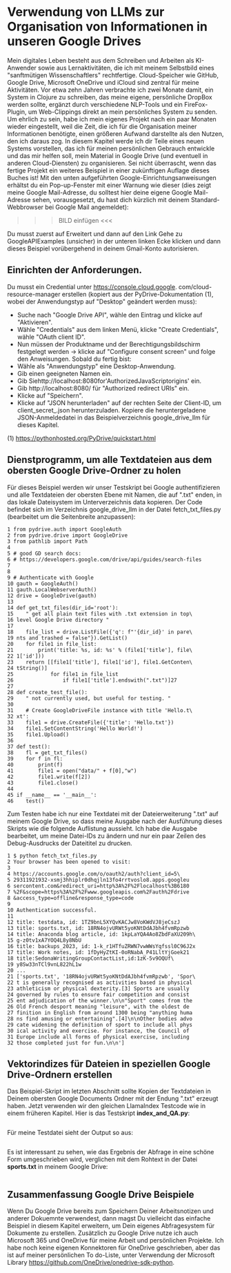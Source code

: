 # Verwendung von LLMs zur Organisation von Informationen in unseren Google Drives

Mein digitales Leben besteht aus dem Schreiben und Arbeiten als KI-Anwender sowie aus Lernaktivitäten, die ich mit meinem Selbstbild eines "sanftmütigen Wissenschaftlers" rechtfertige. Cloud-Speicher wie GitHub, Google Drive, Microsoft OneDrive und iCloud sind zentral für meine Aktivitäten.
Vor etwa zehn Jahren verbrachte ich zwei Monate damit, ein System in Clojure zu schreiben, das meine eigene, persönliche DropBox werden sollte, ergänzt durch verschiedene NLP-Tools und ein FireFox-Plugin, um Web-Clippings direkt an mein persönliches System zu senden. Um ehrlich zu sein, habe ich mein eigenes Projekt nach ein paar Monaten wieder eingestellt, weil die Zeit, die ich für die Organisation meiner Informationen benötigte, einen größeren Aufwand darstellte als den Nutzen, den ich daraus zog.
In diesem Kapitel werde ich dir Teile eines neuen Systems vorstellen, das ich für meinen persönlichen Gebrauch entwickle und das mir helfen soll, mein Material in Google Drive (und eventuell in anderen Cloud-Diensten) zu organisieren. Sei nicht überrascht, wenn das fertige Projekt ein weiteres Beispiel in einer zukünftigen Auflage dieses Buches ist!
Mit den unten aufgeführten Google-Einrichtungsanweisungen erhältst du ein Pop-up-Fenster mit einer Warnung wie dieser (dies zeigt meine Google Mail-Adresse, du solltest hier deine eigene Google Mail-Adresse sehen, vorausgesetzt, du hast dich kürzlich mit deinem Standard-Webbrowser bei Google Mail angemeldet):

>>> BILD einfügen <<<

Du musst zuerst auf Erweitert und dann auf den Link Gehe zu GoogleAPIExamples (unsicher) in der unteren linken Ecke klicken und dann dieses Beispiel vorübergehend in deinem Gmail-Konto autorisieren.

## Einrichten der Anforderungen.

Du musst ein Credential unter https://console.cloud.google. com/cloud-resource-manager erstellen (kopiert aus der PyDrive-Dokumentation (1), wobei der Anwendungstyp auf "Desktop" geändert werden muss):
- Suche nach "Google Drive API", wähle den Eintrag und klicke auf "Aktivieren".
- Wähle "Credentials" aus dem linken Menü, klicke "Create Credentials", wähle "OAuth client ID".
- Nun müssen der Produktname und der Berechtigungsbildschirm festgelegt werden -> klicke auf "Configure consent screen" und folge den Anweisungen. Sobald du fertig bist:
- Wähle als "Anwendungstyp" eine Desktop-Anwendung.
- Gib einen geeigneten Namen ein.
- Gib Siehttp://localhost:8080for'AuthorizedJavaScriptorigins' ein.
- Gib http://localhost:8080/ für "Authorized redirect URIs" ein.
- Klicke auf "Speichern".
- Klicke auf "JSON herunterladen" auf der rechten Seite der Client-ID, um client_secret_.json herunterzuladen. Kopiere die heruntergeladene JSON-Anmeldedatei in das Beispielverzeichnis google_drive_llm für dieses Kapitel.

(1) https://pythonhosted.org/PyDrive/quickstart.html

## Dienstprogramm, um alle Textdateien aus dem obersten Google Drive-Ordner zu holen

Für dieses Beispiel werden wir unser Testskript bei Google authentifizieren und alle Textdateien der obersten Ebene mit Namen, die auf ".txt" enden, in das lokale Dateisystem im Unterverzeichnis data kopieren. Der Code befindet sich im Verzeichnis google_drive_llm in der Datei fetch_txt_files.py (bearbeitet um die Seitenbreite anzupassen):

```
1 from pydrive.auth import GoogleAuth
2 from pydrive.drive import GoogleDrive
3 from pathlib import Path
4
5 # good GD search docs:
6 # https://developers.google.com/drive/api/guides/search-files
7
8
9 # Authenticate with Google
10 gauth = GoogleAuth()
11 gauth.LocalWebserverAuth()
12 drive = GoogleDrive(gauth)
13
14 def get_txt_files(dir_id='root'):
15    " get all plain text files with .txt extension in top\
16 level Google Drive directory "
17
18    file_list = drive.ListFile({'q': f"'{dir_id}' in pare\
19 nts and trashed = false"}).GetList()
20    for file1 in file_list:
21        print('title: %s, id: %s' % (file1['title'], file\
22 1['id']))
23    return [[file1['title'], file1['id'], file1.GetConten\
24 tString()]
25            for file1 in file_list
26                if file1['title'].endswith(".txt")]27
27
28 def create_test_file():
29    " not currently used, but useful for testing. "
30
31    # Create GoogleDriveFile instance with title 'Hello.t\
32 xt':
33    file1 = drive.CreateFile({'title': 'Hello.txt'})
34    file1.SetContentString('Hello World!')
35    file1.Upload()
36
37 def test():
38    fl = get_txt_files()
39    for f in fl:
40        print(f)
41        file1 = open("data/" + f[0],"w")
42        file1.write(f[2])
43        file1.close()
44
45 if __name__ == '__main__':
46    test()
```

Zum Testen habe ich nur eine Textdatei mit der Dateierweiterung ".txt" auf meinem Google Drive, so dass meine Ausgabe nach der Ausführung dieses Skripts wie die folgende Auflistung aussieht. Ich habe die Ausgabe bearbeitet, um meine Datei-IDs zu ändern und nur ein paar Zeilen des Debug-Ausdrucks der Dateititel zu drucken.

```
1 $ python fetch_txt_files.py
2 Your browser has been opened to visit:
3
4 https://accounts.google.com/o/oauth2/auth?client_id=5\
5 29311921932-xsmj3hhiplr0dhqjln13fo4rrtvoslo8.apps.googleu
6 sercontent.com&redirect_uri=http%3A%2F%2Flocalhost%3B6180
7 %2F&scope=https%3A%2F%2Fwww.googleapis.com%2Fauth%2Fdrive
8 &access_type=offline&response_type=code
9
10 Authentication successful.
11
12 title: testdata, id: 1TZ9bnL5XYQvKACJw8VoKWdVJ8jeCszJ
13 title: sports.txt, id: 18RN4ojvURWt5yoKNtDdAJbh4fvmRpzwb
14 title: Anaconda blog article, id: 1kpLaYQA4Ao8ZbdFaXU209h\
15 g-z0tv1xA7YOQ4L8y8NbU
16 title: backups_2023, id: 1-k_r1HTfuZRWN7vwWWsYqfssl0C96J2x
17 title: Work notes, id: 1fDyHyZtKI-0oRNabA_P41LltYjGoek21
18 title:SedonaWritingGroupContactList,id:1zK-5v9OQUf\
19 y8Sw33nTCl9vnL822hL1w
20 ...
21 ['sports.txt', '18RN4ojvURWt5yoKNtDdAJbh4fvmRpzwb', 'Spor\
22 t is generally recognised as activities based in physical
23 athleticism or physical dexterity.[3] Sports are usually
24 governed by rules to ensure fair competition and consist
25 ent adjudication of the winner.\n\n"Sport" comes from the
26 Old French desport meaning "leisure", with the oldest de
27 finition in English from around 1300 being "anything huma
28 ns find amusing or entertaining".[4]\n\nOther bodies advo
29 cate widening the definition of sport to include all phys
30 ical activity and exercise. For instance, the Council of
31 Europe include all forms of physical exercise, including
32 those completed just for fun.\n\n']
```

## Vektorindizes für Dateien in speziellen Google Drive-Ordnern erstellen

Das Beispiel-Skript im letzten Abschnitt sollte Kopien der Textdateien in Deinem obersten Google Documents Ordner mit der Endung ".txt" erzeugt haben. Jetzt verwenden wir den gleichen LlamaIndex Testcode wie in einem früheren Kapitel. Hier is das Testskript **index_and_QA.py**: 

```

```

Für meine Testdatei sieht der Output so aus:

```

```

Es ist interessant zu sehen, wie das Ergebnis der Abfrage in eine schöne Form umgeschrieben wird, verglichen mit dem Rohtext in der Datei **sports.txt** in meinem Google Drive:

```

```

## Zusammenfassung Google Drive Beispiele

Wenn Du Google Drive bereits zum Speichern Deiner Arbeitsnotizen und anderer Dokuemnte verwendest, 
dann magst Du vielleicht das einfache Beispiel in diesem Kapitel erweitern, um Dein eigenes Abfragesystem für Dokumente zu erstellen.
Zusätzlich zu Google Drive nutze ich auch Microsoft 365 und OneDrive für meine Arbeit und persönlichen Projekte.
Ich habe noch keine eigenen Konnektoren für OneDrive geschrieben, aber das ist auf meiner persönlichen To do-Liste, unter Verwendung der Microsoft Library https://github.com/OneDrive/onedrive-sdk-python.
